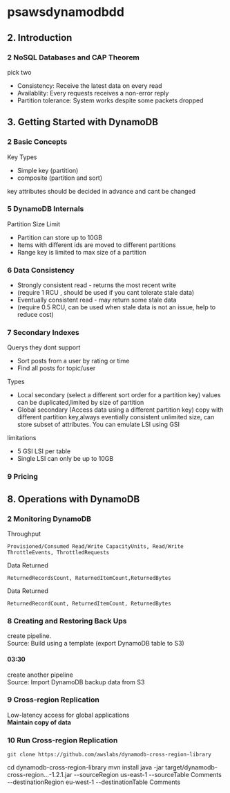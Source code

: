 # psawsdynamodbdd
## 2. Introduction
### 2 NoSQL Databases and CAP Theorem
pick two
- Consistency: Receive the latest data on every read
- Availablity: Every requests receives a non-error reply
- Partition tolerance: System works despite some packets dropped
## 3. Getting Started with DynamoDB
### 2 Basic Concepts
Key Types
- Simple key (partition)
- composite (partition and sort)  


key attributes should be decided in advance and cant be changed


### 5 DynamoDB Internals
Partition Size Limit
- Partition can store up to 10GB
- Items with different ids are moved to different partitions
- Range key is limited to max size of a partition

### 6 Data Consistency
- Strongly consistent read - returns the most recent write
- (require 1 RCU , should be used if you cant tolerate stale data)
- Eventually consistent read - may return some stale data
- (require 0.5 RCU, can be used when stale data is not an issue, help to reduce cost)


### 7 Secondary Indexes
Querys they dont support
- Sort posts from a user by rating or time
- Find all posts for topic/user

Types
- Local secondary (select a different sort order for a partition key) values can be duplicated,limited by size of partition
- Global secondary (Access data using a different partition key) copy with different partition key,always eventially consistent unlimited size, can store subset of attributes. You can emulate LSI using GSI  


limitations
- 5 GSI LSI per table
- Single LSI can only be up to 10GB


### 9 Pricing



## 8. Operations with DynamoDB

### 2 Monitoring DynamoDB
Throughput
```
Provisioned/Consumed Read/Write CapacityUnits, Read/Write ThrottleEvents, ThrottledRequests
```
Data Returned
```
ReturnedRecordsCount, ReturnedItemCount,ReturnedBytes
```
Data Returned
```
ReturnedRecordCount, ReturnedItemCount, ReturnedBytes
```
### 8 Creating and Restoring Back Ups
create pipeline.  
Source: Build using a template (export DynamoDB table to S3)  

#### 03:30
create another pipeline  
Source: Import DynamoDB backup data from S3

### 9 Cross-region Replication
Low-latency access for global applications  
__Maintain copy of data__

### 10 Run Cross-region Replication
```
git clone https://github.com/awslabs/dynamodb-cross-region-library
```
cd dynamodb-cross-region-library
mvn install
java -jar target/dynamodb-cross-region...-1.2.1.jar --sourceRegion us-east-1 --sourceTable Comments --destinationRegion eu-west-1 --destinationTable Comments
```



